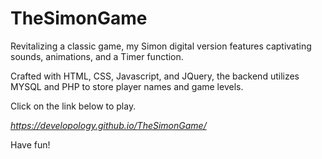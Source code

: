 # TheSimonGame

Revitalizing a classic game, my Simon digital version features captivating sounds, animations, and a Timer function. 

Crafted with HTML, CSS, Javascript, and JQuery, the backend utilizes MYSQL and PHP to store player names and game levels.

Click on the link below to play.

<i> https://developology.github.io/TheSimonGame/ </i>

Have fun!

